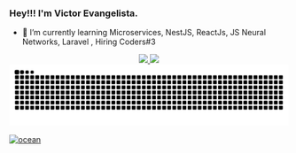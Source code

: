 ### Hey!!! I'm Victor Evangelista.


- 🌱 I’m currently learning Microservices, NestJS, ReactJs, JS Neural Networks, Laravel , Hiring Coders#3

<div align="center">
  <a href="https://github.com/victorcesae">
  <img height="160em" src="https://github-readme-stats.vercel.app/api?username=victorcesae&show_icons=true&theme=dracula&include_all_commits=true&count_private=true"/>
  <img height="160em" src="https://github-readme-stats.vercel.app/api/top-langs/?username=victorcesae&layout=compact&langs_count=7&theme=dracula"/>
</div>  
 
<img src="https://github.com/victorcesae/victorcesae/blob/output/github-contribution-grid-snake-dark.svg#gh-dark-mode-only" alt="Snake Animation Dark" />

  
![ocean](https://github.com/victorcesae/victorcesae/blob/output/ocean.gif?color_snake=orange&color_dots=#bfd6f6,#8dbdff,#64a1f4,#4b91f1,#3c7dd9)
